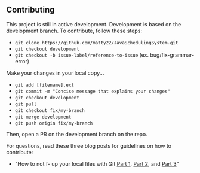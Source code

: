 ## Contributing

This project is still in active development. Development is based on the development branch. To contribute, follow these steps:

* `git clone https://github.com/matty22/JavaSchedulingSystem.git`
* `git checkout development`
* `git checkout -b issue-label/reference-to-issue` (ex. bug/fix-grammar-error)

Make your changes in your local copy...

* `git add [filename].ext`
* `git commit -m "Concise message that explains your changes"`
* `git checkout development`
* `git pull`
* `git checkout fix/my-branch`
* `git merge development`
* `git push origin fix/my-branch`

Then, open a PR on the development branch on the repo.

For questions, read these three blog posts for guidelines on how to contribute:
* "How to not f- up your local files with Git [Part 1](https://medium.com/@francesco.agnoletto/how-to-not-f-up-your-local-files-with-git-part-1-e0756c88fd3c), 
[Part 2](https://medium.com/@francesco.agnoletto/how-to-not-f-up-your-local-files-with-git-part-2-fc4e243be02a), and 
[Part 3](https://medium.com/chingu/how-to-not-f-up-your-local-files-with-git-part-3-bf03b27b6e64)"
